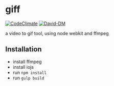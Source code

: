 # giff
[![CodeClimate](https://codeclimate.com/github/ChristianMurphy/giff.png)](https://codeclimate.com/github/ChristianMurphy/giff)
[![David-DM](https://david-dm.org/ChristianMurphy/giff.svg)](https://david-dm.org/ChristianMurphy/giff)


a video to gif tool, using node webkit and ffmpeg

## Installation
* install ffmpeg
* install iojs
* run `npm install`
* run `gulp build`

